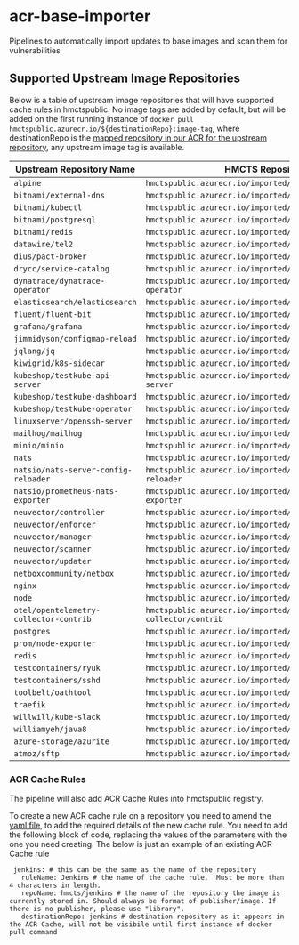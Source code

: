 # acr-base-importer
Pipelines to automatically import updates to base images and scan them for vulnerabilities
## Supported Upstream Image Repositories

Below is a table of upstream image repositories that will have supported cache rules in hmctspublic. No image tags are added by default, but will be added on the first running instance of `docker pull hmctspublic.azurecr.io/${destinationRepo}:image-tag`, where destinationRepo is the [mapped repository in our ACR for the upstream repository](acr-respositories.yaml), any upstream image tag is available.


| **Upstream Repository Name**           | **HMCTS Repository Name**                                              |
|----------------------------------------|------------------------------------------------------------------------|
| `alpine`                               | `hmctspublic.azurecr.io/imported/alpine`                               |
| `bitnami/external-dns`                 | `hmctspublic.azurecr.io/imported/bitnami/external-dns`                 |
| `bitnami/kubectl`                      | `hmctspublic.azurecr.io/imported/bitnami/kubectl`                      |
| `bitnami/postgresql`                   | `hmctspublic.azurecr.io/imported/bitnami/postgresql`                   |
| `bitnami/redis`                        | `hmctspublic.azurecr.io/imported/bitnami/redis`                        |
| `datawire/tel2`                        | `hmctspublic.azurecr.io/imported/datawire/tel2`                        |
| `dius/pact-broker`                     | `hmctspublic.azurecr.io/imported/dius/pact-broker`                     |
| `drycc/service-catalog`                | `hmctspublic.azurecr.io/imported/dyrcc/service-catalog`                |
| `dynatrace/dynatrace-operator`         | `hmctspublic.azurecr.io/imported/dynatrace/dynatrace-operator`         |
| `elasticsearch/elasticsearch`          | `hmctspublic.azurecr.io/imported/elasticsearch/elasticsearch`          |
| `fluent/fluent-bit`                    | `hmctspublic.azurecr.io/imported/fluent/fluent-bit`                    |
| `grafana/grafana`                      | `hmctspublic.azurecr.io/imported/grafana`                              |
| `jimmidyson/configmap-reload`          | `hmctspublic.azurecr.io/imported/jimmidyson/configmap-reload`          |
| `jqlang/jq`                            | `hmctspublic.azurecr.io/imported/jqlang/jq`                            |
| `kiwigrid/k8s-sidecar`                 | `hmctspublic.azurecr.io/imported/kiwigrid/k8s-sidecar`                 |
| `kubeshop/testkube-api-server`         | `hmctspublic.azurecr.io/imported/kubeshop/testkube-api-server`         |
| `kubeshop/testkube-dashboard`          | `hmctspublic.azurecr.io/imported/kubeshop/testkube-dashboard`          |
| `kubeshop/testkube-operator`           | `hmctspublic.azurecr.io/imported/kubeshop/testkube-operator`           |
| `linuxserver/openssh-server`           | `hmctspublic.azurecr.io/imported/linuxserver/openssh-server`           | 
| `mailhog/mailhog`                      | `hmctspublic.azurecr.io/imported/mailhog/mailhog`                      |
| `minio/minio`                          | `hmctspublic.azurecr.io/imported/minio/minio`                          |
| `nats`                                 | `hmctspublic.azurecr.io/imported/nats`                                 |
| `natsio/nats-server-config-reloader`   | `hmctspublic.azurecr.io/imported/natsi/nats-server-config-reloader`    |
| `natsio/prometheus-nats-exporter`      | `hmctspublic.azurecr.io/imported/natsio/prometheus-nats-exporter`      |
| `neuvector/controller`                 | `hmctspublic.azurecr.io/imported/neuvector/controller`                 |
| `neuvector/enforcer`                   | `hmctspublic.azurecr.io/imported/neuvector/enforcer`                   |
| `neuvector/manager`                    | `hmctspublic.azurecr.io/imported/neuvector/manager`                    |
| `neuvector/scanner`                    | `hmctspublic.azurecr.io/imported/neuvector/scanner`                    |
| `neuvector/updater`                    | `hmctspublic.azurecr.io/imported/neuvector/updater`                    |
| `netboxcommunity/netbox`               | `hmctspublic.azurecr.io/imported/netboxcommunity/netbox`               |
| `nginx`                                | `hmctspublic.azurecr.io/imported/nginx`                                |
| `node`                                 | `hmctspublic.azurecr.io/imported/library/node`                         |
| `otel/opentelemetry-collector-contrib` | `hmctspublic.azurecr.io/imported/otel/opentelemetry-collector/contrib` |
| `postgres`                             | `hmctspublic.azurecr.io/imported/postgres`                             |
| `prom/node-exporter`                   | `hmctspublic.azurecr.io/imported/prom/node-exporter`                   |
| `redis`                                | `hmctspublic.azurecr.io/imported/library/redis`                        |
| `testcontainers/ryuk`                  | `hmctspublic.azurecr.io/imported/testcontainers/ryuk`                  |
| `testcontainers/sshd`                  | `hmctspublic.azurecr.io/imported/testcontainers/sshd`                  |
| `toolbelt/oathtool`                    | `hmctspublic.azurecr.io/imported/toolbelt/oathtool`                    |
| `traefik`                              | `hmctspublic.azurecr.io/imported/traefik`                              |
| `willwill/kube-slack`                  | `hmctspublic.azurecr.io/imported/willwill/kube-slack`                  |
| `williamyeh/java8`                     | `hmctspublic.azurecr.io/imported/williamyeh/java8`                     |
| `azure-storage/azurite`                | `hmctspublic.azurecr.io/imported/azure-storage/azurite`                |
| `atmoz/sftp`                           | `hmctspublic.azurecr.io/imported/atmoz/sftp`                           |

### ACR Cache Rules
The pipeline will also add ACR Cache Rules into hmctspublic registry.

To create a new ACR cache rule on a repository you need to amend the [yaml file](acr-repositories.yaml), to add the required details of the new cache rule. You need to add the following block of code, replacing the values of the parameters with the one you need creating. The below is just an example of an existing ACR Cache rule
 
 ```
  jenkins: # this can be the same as the name of the repository
    ruleName: Jenkins # the name of the cache rule.  Must be more than 4 characters in length.
    repoName: hmcts/jenkins # the name of the repository the image is currently stored in. Should always be format of publisher/image. If there is no publisher, please use "library".
    destinationRepo: jenkins # destination repository as it appears in the ACR Cache, will not be visibile until first instance of docker pull command
 ```